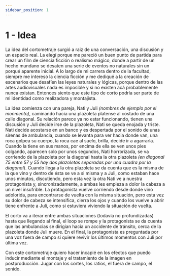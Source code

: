 ```yaml
---
sidebar_position: 1
---
```


# 1 - Idea

La idea del cortometraje surgió a raiz de una conversación, una discusión y un espacio real. La elegí porque me pareció un buen punto de partida para crear un film de ciencia ficción o realismo mágico, donde a partir de un hecho mundano se desaten una serie de eventos no naturales sin un porqué aparente inicial. A lo largo de mi carrera dentro de la facultad, siempre me interesó la ciencia ficción y me dediqué a la creación de escenarios que desafíen las leyes naturales y lógicas, porque dentro de las artes audiovisuales nada es imposible y si no existen acá probablemente nunca existan. Entonces siento que este tipo de corto podría ser parte de mi identidad como realizadora y montajista.

La idea comienza con una pareja, Nati y Juli _(nombres de ejemplo por el monmento)_, caminando hacia una plazoleta platense al costado de una calle diagonal. Su relación parece ya no estar funcionando, tienen una discusión y Juli decide irse de la plazoleta, Nati se queda enojada y triste. Nati decide acostarse en un banco y es despertada por el sonido de unas sirenas de ambulancia, cuando se levanta para ver hacia donde van, una roca golpea su cuerpo, la roca cae al suelo, brilla, decide ir a agarrarla. Cuando la tiene en sus manos, por encima de ella se ven unos pies colgando, aparecen solo por unos segundos, Nati horrorizada, se va corriendo de la plazoleta por la diagonal hasta la otra plazoleta _(en diagonal 75 entre 57 y 55 hay dos plazoletas separadas por una cuadra por la diagonal_). Cuando llega a la otra plazoleta se da cuenta que es la misma de la que vino y dentro de ésta se ve a si misma y a Juli, como estaban hace unos minutos, discutiendo, pero esta vez la otra Nati ve a nuestra protagonista y, sincronizadamente, a ambas les empieza a dolor la cabeza a un nivel insufrible. La protagonista vuelve corriendo desde donde vino adolorida, para encontrarse de vuelta con la misma situación, pero esta vez su dolor de cabeza se intensifica, cierra los ojos y cuando los vuelve a abrir tiene enfrente a Juli, como si estuviera viviendo la situación de vuelta.

El corto va a iterar entre ambas situaciones (todavía no profundizadas) hasta que llegando al final, el loop se rompe y la protagonista se da cuenta que las ambulancias se dirigian hacia un accidente de tránsito, cerca de la plazoleta donde Juli muere. En el final, la protagonista es preguntada por una voz fuera de campo si quiere revivir los últimos momentos con Juli por última vez.

Con este cortometraje quiero hacer incapié en los efectos que puedo inducir mediante el montaje y el tratamiento de la imagen en postproducción. Jugar con los cortes, los ratios, el fuera de campo, el sonido.
